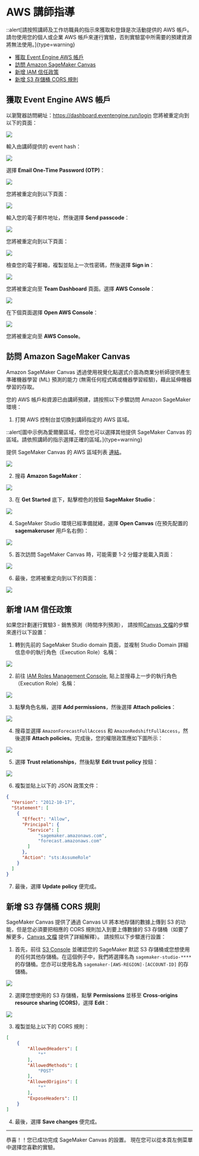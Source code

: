# AWS 講師指導

::alert[請按照講師及工作坊職員的指示來獲取和登錄是次活動提供的 AWS 帳戶。 請勿使用您的個人或企業 AWS 帳戶來運行實驗，否則實驗當中所需要的預建資源將無法使用。]{type=warning}

- [獲取 Event Engine AWS 帳戶](#event-engine-aws)
- [訪問 Amazon SageMaker Canvas](#amazon-sagemaker-canvas)
- [新增 IAM 信任政策](#iam)
- [新增 S3 存儲桶 CORS 規則](#s3-cors)


## 獲取 Event Engine AWS 帳戶

以瀏覽器訪問網址：https://dashboard.eventengine.run/login  您將被重定向到以下的頁面：

![](/static/prerequisites/image43.png)

輸入由講師提供的 event hash：

![](/static/prerequisites/image44.png)

選擇 **Email One-Time Password (OTP)**：

![](/static/prerequisites/image45.png)

您將被重定向到以下頁面：

![](/static/prerequisites/image46.png)

輸入您的電子郵件地址，然後選擇 **Send passcode**：

![](/static/prerequisites/image47.png)

您將被重定向到以下頁面：

![](/static/prerequisites/image48.png)

檢查您的電子郵箱，複製並貼上一次性密碼，然後選擇 **Sign in**：

![](/static/prerequisites/image49.png)

您將被重定向至 **Team Dashboard** 頁面。選擇 **AWS Console**：

![](/static/prerequisites/image50.png)

在下個頁面選擇 **Open AWS Console**：

![](/static/prerequisites/image51.png)

您將被重定向至 **AWS Console**。


## 訪問 Amazon SageMaker Canvas

Amazon SageMaker Canvas 透過使用視覺化點選式介面為商業分析師提供產生準確機器學習 (ML) 預測的能力 (無需任何程式碼或機器學習經驗)，藉此延伸機器學習的存取。

您的 AWS 帳戶和資源已由講師預建，請按照以下步驟訪問 Amazon SageMaker 環境：

1.  打開 AWS 控制台並切換到講師指定的 AWS 區域。

::alert[圖中示例為愛爾蘭區域，但您也可以選擇其他提供 SageMaker Canvas 的區域。請依照講師的指示選擇正確的區域。]{type=warning}

提供 SageMaker Canvas 的 AWS 區域列表 [連結](https://docs.aws.amazon.com/sagemaker/latest/dg/canvas.html)。

![](/static/prerequisites/image22.png)

2.  搜尋 **Amazon SageMaker**：

![](/static/prerequisites/image23.png)

3.  在 **Get Started** 底下，點擊橙色的按鈕 **SageMaker Studio**：

![](/static/prerequisites/image41.png)

4.	SageMaker Studio 環境已經準備就緒，選擇 **Open Canvas** (在預先配置的 **sagemakeruser** 用戶名右側)：

![](/static/prerequisites/image42.png)

5.	首次訪問 SageMaker Canvas 時，可能需要 1-2 分鐘才能載入頁面：

![](/static/prerequisites/image30.png)

6.	最後，您將被重定向到以下的頁面：

![](/static/prerequisites/image31.png)

## 新增 IAM 信任政策

如果您計劃運行實驗3 - 銷售預測（時間序列預測）， 請按照[Canvas 文檔](https://docs.aws.amazon.com/sagemaker/latest/dg/canvas-set-up-forecast.html)的步驟來進行以下設置：

1. 轉到先前的 SageMaker Studio domain 頁面，並複制 Studio Domain 詳細信息中的執行角色（Execution Role）名稱：

![](/static/prerequisites/find-execution-role.png)

2. 前往 [IAM Roles Management Console](https://console.aws.amazon.com/iamv2/home?#/roles), 貼上並搜尋上一步的執行角色（Execution Role）名稱：

![](/static/prerequisites/find-execution-role.png)

3. 點擊角色名稱，選擇 **Add permissions**，然後選擇 **Attach policies**：

![](/static/prerequisites/attach-policies.png)

4. 搜尋並選擇 `AmazonForecastFullAccess` 和 `AmazonRedshiftFullAccess`，然後選擇 **Attach policies**。完成後，您的權限政策應如下圖所示：

![](/static/prerequisites/permission-set.png)

5. 選擇 **Trust relationships**，然後點擊 **Edit trust policy** 按鈕：

![](/static/prerequisites/edit-trust-policy.png)

6. 複製並貼上以下的 JSON 政策文件：

```json
{
  "Version": "2012-10-17",
  "Statement": [
    {
      "Effect": "Allow",
      "Principal": {
        "Service": [
            "sagemaker.amazonaws.com",
            "forecast.amazonaws.com"
        ]
      },
      "Action": "sts:AssumeRole"
    }
  ]
}
```

7. 最後，選擇 **Update policy** 便完成。 

## 新增 S3 存儲桶 CORS 規則

SageMaker Canvas 提供了通過 Canvas UI 將本地存儲的數據上傳到 S3 的功能，但是您必須要把相應的 CORS 規則加入到要上傳數據的 S3 存儲桶（如要了解更多，[Canvas 文檔](https://docs.aws.amazon.com/sagemaker/latest/dg/canvas-set-up-local-upload.html) 提供了詳細解釋）。 請按照以下步驟進行設置：

1. 首先，前往 [S3 Console](https://console.aws.amazon.com/s3/) 並確認您的 SageMaker 默認 S3 存儲桶或您想使用的任何其他存儲桶。在這個例子中，我們將選擇名為 `sagemaker-studio-****` 的存儲桶。您亦可以使用名為 `sagemaker-[AWS-REGION]-[ACCOUNT-ID]` 的存儲桶。

![](/static/prerequisites/sagemaker-studio-bucket.png)

2. 選擇您想使用的 S3 存儲桶，點擊 **Permissions** 並移至 **Cross-origins resource sharing (CORS)**，選擇 **Edit**：

![](/static/prerequisites/edit-cors.png)

3. 複製並貼上以下的 CORS 規則：

```json
[
    {
        "AllowedHeaders": [
            "*"
        ],
        "AllowedMethods": [
            "POST"
        ],
        "AllowedOrigins": [
            "*"
        ],
        "ExposeHeaders": []
    }
]
```

4. 最後，選擇 **Save changes** 便完成。 

-----

恭喜！！您已成功完成 SageMaker Canvas 的設置。 現在您可以從本頁左側菜單中選擇您喜歡的實驗。
